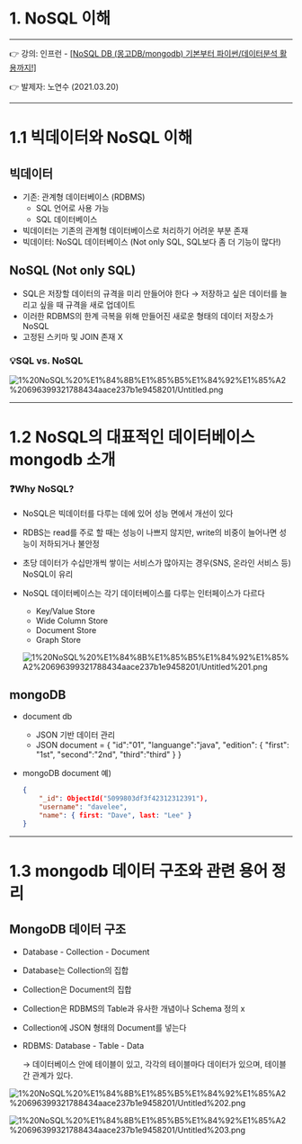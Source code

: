# 1. NoSQL 이해

---

👉 강의: 인프런 - [[NoSQL DB (몽고DB/mongodb) 기본부터 파이썬/데이터분석 활용까지!]](https://www.inflearn.com/course/nosql-%ED%8C%8C%EC%9D%B4%EC%8D%AC-%EB%AA%BD%EA%B3%A0db-%EC%9E%94%EC%9E%AC%EB%AF%B8%EC%BD%94%EB%94%A9/dashboard)

👉 발제자: 노연수 (2021.03.20)

---

# 1.1 빅데이터와 NoSQL 이해

## 빅데이터

- 기존: 관계형 데이터베이스 (RDBMS)
    - SQL 언어로 사용 가능
    - SQL 데이터베이스
- 빅데이터는 기존의 관계형 데이터베이스로 처리하기 어려운 부분 존재
- 빅데이터: NoSQL 데이터베이스 (Not only SQL, SQL보다 좀 더 기능이 많다!)

## NoSQL (Not only SQL)

- SQL은 저장할 데이터의 규격을 미리 만들어야 한다 → 저장하고 싶은 데이터를 늘리고 싶을 때 규격을 새로 업데이트
- 이러한 RDBMS의 한계 극복을 위해 만들어진 새로운 형태의 데이터 저장소가 NoSQL
- 고정된 스키마 및 JOIN 존재 X

### 💡SQL vs. NoSQL

![1%20NoSQL%20%E1%84%8B%E1%85%B5%E1%84%92%E1%85%A2%20696399321788434aace237b1e9458201/Untitled.png](https://s3.us-west-2.amazonaws.com/secure.notion-static.com/5688166c-f202-43d5-bfb2-49aebc83e644/Untitled.png?X-Amz-Algorithm=AWS4-HMAC-SHA256&X-Amz-Credential=AKIAT73L2G45O3KS52Y5%2F20210319%2Fus-west-2%2Fs3%2Faws4_request&X-Amz-Date=20210319T180746Z&X-Amz-Expires=86400&X-Amz-Signature=d841f66a3c9b0a89e9b39f6c9f85233641351b83ef5949dc6a607cbdfdcaf3b9&X-Amz-SignedHeaders=host&response-content-disposition=filename%20%3D%22Untitled.png%22)

---

# 1.2 NoSQL의 대표적인 데이터베이스 mongodb 소개

### ❓Why NoSQL?

- NoSQL은 빅데이터를 다루는 데에 있어 성능 면에서 개선이 있다
- RDBS는 read를 주로 할 때는 성능이 나쁘지 않지만, write의 비중이 늘어나면 성능이 저하되거나 불안정
- 초당 데이터가 수십만개씩 쌓이는 서비스가 많아지는 경우(SNS, 온라인 서비스 등) NoSQL이 유리
- NoSQL 데이터베이스는 각기 데이터베이스를 다루는 인터페이스가 다르다
    - Key/Value Store
    - Wide Column Store
    - Document Store
    - Graph Store

    ![1%20NoSQL%20%E1%84%8B%E1%85%B5%E1%84%92%E1%85%A2%20696399321788434aace237b1e9458201/Untitled%201.png](https://s3.us-west-2.amazonaws.com/secure.notion-static.com/6678cba3-1cdd-4f21-8df5-fed747303f42/Untitled.png?X-Amz-Algorithm=AWS4-HMAC-SHA256&X-Amz-Credential=AKIAT73L2G45O3KS52Y5%2F20210319%2Fus-west-2%2Fs3%2Faws4_request&X-Amz-Date=20210319T180843Z&X-Amz-Expires=86400&X-Amz-Signature=e313e84072b5e77a4b0115c98aa3d6d2d1f92cade33643bed40496a2cb0edf0c&X-Amz-SignedHeaders=host&response-content-disposition=filename%20%3D%22Untitled.png%22)

## mongoDB

- document db
    - JSON 기반 데이터 관리
    - JSON document = { "id":"01", "languange":"java", "edition": { "first": "1st", "second":"2nd", "third":"third" } }
- mongoDB document 예)

    ```json
    {
        "_id": ObjectId("5099803df3f42312312391"),
        "username": "davelee",
        "name": { first: "Dave", last: "Lee" }
    }
    ```

---

# 1.3 mongodb 데이터 구조와 관련 용어 정리

## MongoDB 데이터 구조

- Database - Collection - Document
- Database는  Collection의 집합
- Collection은 Document의 집합
- Collection은 RDBMS의 Table과 유사한 개념이나 Schema 정의 x
- Collection에 JSON 형태의 Document를 넣는다
- RDBMS: Database - Table - Data

    → 데이터베이스 안에 테이블이 있고, 각각의 테이블마다 데이터가 있으며, 테이블 간 관계가 있다. 

![1%20NoSQL%20%E1%84%8B%E1%85%B5%E1%84%92%E1%85%A2%20696399321788434aace237b1e9458201/Untitled%202.png](https://s3.us-west-2.amazonaws.com/secure.notion-static.com/be21720b-d87f-4ab1-ab49-ffa6bf131d5d/Untitled.png?X-Amz-Algorithm=AWS4-HMAC-SHA256&X-Amz-Credential=AKIAT73L2G45O3KS52Y5%2F20210319%2Fus-west-2%2Fs3%2Faws4_request&X-Amz-Date=20210319T180909Z&X-Amz-Expires=86400&X-Amz-Signature=02c3d77ae7c3f6e49107ef615bc546d867127a7efd4d1d8059ba8d583d8fdca1&X-Amz-SignedHeaders=host&response-content-disposition=filename%20%3D%22Untitled.png%22)

![1%20NoSQL%20%E1%84%8B%E1%85%B5%E1%84%92%E1%85%A2%20696399321788434aace237b1e9458201/Untitled%203.png](https://s3.us-west-2.amazonaws.com/secure.notion-static.com/90f9fdc2-51d6-4ad7-8f21-ed27d75da7f6/Untitled.png?X-Amz-Algorithm=AWS4-HMAC-SHA256&X-Amz-Credential=AKIAT73L2G45O3KS52Y5%2F20210319%2Fus-west-2%2Fs3%2Faws4_request&X-Amz-Date=20210319T180927Z&X-Amz-Expires=86400&X-Amz-Signature=63bbdc99503ae2e810c279971a005f9aa6149480ca11ec0cc27d61d8d2aa861e&X-Amz-SignedHeaders=host&response-content-disposition=filename%20%3D%22Untitled.png%22)